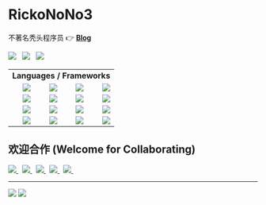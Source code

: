# RickoNoNo3

不著名秃头程序员 👉 [**Blog**](http://rickonono3.top)

<a href="#!"><img src="https://img.shields.io/badge/IDE-IntelliJ%20IDEA-303030?style=flat-square&logo=IntelliJ%20IDEA" /></a>
&nbsp;
<a href="#!"><img src="https://img.shields.io/badge/Editor-VS%20Code-303030?style=flat-square&logo=visualstudiocode" /></a>
&nbsp;
<a href="#!"><img src="https://img.shields.io/badge/Note-Joplin-303030?style=flat-square&logo=Joplin" /></a>

<table>
  <tr>
    <td colspan=4 align=center><b>Languages / Frameworks</b></td>
  <tr>
    <td align=right><a href="#!"><img src="https://img.shields.io/badge/Go-★★★★★-303030?style=flat-square&logo=Go" /></a></td>
    <td align=right><a href="#!"><img src="https://img.shields.io/badge/C|C%2B%2B-★★★★★-303030?style=flat-square&logo=C%2B%2B" /></a></td>
    <td align=right><a href="#!"><img src="https://img.shields.io/badge/JavaScript-★★★★☆-303030?style=flat-square&logo=JavaScript" /></a></td>
    <td align=right><a href="#!"><img src="https://img.shields.io/badge/React|ReactNative-★★★★☆-303030?style=flat-square&logo=React" /></a></td>
  </tr>
  <tr>
    <td align=right><a href="#!"><img src="https://img.shields.io/badge/jQuery-★★★★☆-303030?style=flat-square&logo=jQuery" /></a></td>
    <td align=right><a href="#!"><img src="https://img.shields.io/badge/Java-★★★★☆-303030?style=flat-square&logo=Java" /></a></td>
    <td align=right><a href="#!"><img src="https://img.shields.io/badge/Python-★★★★☆-303030?style=flat-square&logo=Python" /></a></td>
    <td align=right><a href="#!"><img src="https://img.shields.io/badge/PyTorch-★★★☆☆-303030?style=flat-square&logo=PyTorch" /></a></td>
  </tr>
  <tr>
    <td align=right><a href="#!"><img src="https://img.shields.io/badge/Spring-★★★☆☆-303030?style=flat-square&logo=Spring" /></a></td>
    <td align=right><a href="#!"><img src="https://img.shields.io/badge/Kotlin-★★★☆☆-303030?style=flat-square&logo=Kotlin" /></a></td>
    <td align=right><a href="#!"><img src="https://img.shields.io/badge/C%23-★★★☆☆-303030?style=flat-square&logo=CSharp" /></a></td>
    <td align=right><a href="#!"><img src="https://img.shields.io/badge/WPF-★★★☆☆-303030?style=flat-square&logo=Windows" /></a></td>
  </tr>
  <tr>
    <td align=right><a href="#!"><img src="https://img.shields.io/badge/Vue-★★☆☆☆-303030?style=flat-square&logo=Vue.js" /></a></td>
    <td align=right><a href="#!"><img src="https://img.shields.io/badge/PHP-★☆☆☆☆-303030?style=flat-square&logo=PHP" /></a></td>
    <td align=right><a href="#!"><img src="https://img.shields.io/badge/TensorFlow-★☆☆☆☆-303030?style=flat-square&logo=TensorFlow" /></a></td>
    <td align=right><a href="#!"><img src="https://img.shields.io/badge/Dart|Fultter-★☆☆☆☆-303030?style=flat-square&logo=Flutter" /></a></td>
  </tr>
</table>

## 欢迎合作 (Welcome for Collaborating)

<a href="https://github.com/rickonono3/react-winbox" target="_blank">
  <img src="https://github-readme-stats.vercel.app/api/pin/?username=rickonono3&repo=react-winbox&theme=highcontrast&locale=cn&cache_seconds=1800" />
</a>
&nbsp;
<a href="https://github.com/rickonono3/consulize" target="_blank">
  <img src="https://github-readme-stats.vercel.app/api/pin/?username=rickonono3&repo=consulize&theme=highcontrast&locale=cn&cache_seconds=1800" />
</a>
&nbsp;
<a href="https://github.com/rickonono3/m2obj" target="_blank">
  <img src="https://github-readme-stats.vercel.app/api/pin/?username=rickonono3&repo=m2obj&theme=highcontrast&locale=cn&cache_seconds=1800" />
</a>
&nbsp;
<a href="https://github.com/rickonono3/joplin-terminal-data-api" target="_blank">
  <img src="https://github-readme-stats.vercel.app/api/pin/?username=rickonono3&repo=joplin-terminal-data-api&theme=highcontrast&locale=cn&cache_seconds=1800" />
</a>
&nbsp;
<a href="https://github.com/rickonono3/tyut-net-connector" target="_blank">
  <img src="https://github-readme-stats.vercel.app/api/pin/?username=rickonono3&repo=tyut-net-connector&theme=highcontrast&locale=cn&cache_seconds=1800" />
</a>
&nbsp;
<!--<a href="https://github.com/rickonono3/r4quadrants" target="_blank">
  <img src="https://github-readme-stats.vercel.app/api/pin/?username=rickonono3&repo=r4quadrants&theme=highcontrast&locale=cn&cache_seconds=1800" />
</a>-->

-----

<img src="https://github-readme-stats.vercel.app/api?username=rickonono3&count_private=true&show_icons=true&include_all_commits=true&custom_title=RickoNoNo3%20%E7%9A%84%E6%91%B8%E9%B1%BC%E7%BB%9F%E8%AE%A1&theme=highcontrast&locale=cn&cache_seconds=1800" />  
<img src="https://github-readme-stats.vercel.app/api/top-langs/?username=rickonono3&theme=highcontrast&layout=compact&exclude_repo=R-Blog-Public-Library,R-Blog-IconFont,R-Blog-MathJax-Fonts,RZ-Blog,xv6-chinese,jquery-csv&count_private=true&langs_count=8&locale=cn&cache_seconds=1800&hide=css,less,html" />


